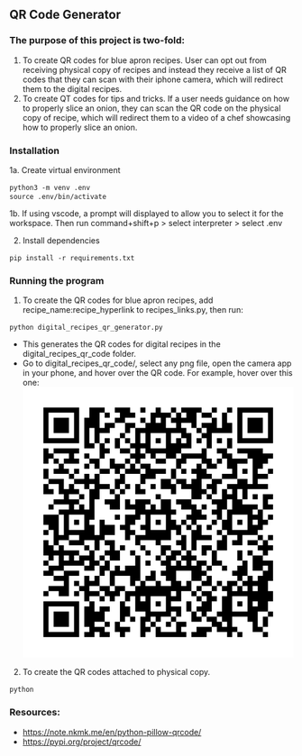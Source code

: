 ## QR Code Generator
### The purpose of this project is two-fold:
1. To create QR codes for blue apron recipes. User can opt out from receiving physical copy of recipes and instead they receive a list of QR codes that they can scan with their iphone camera, which will redirect them to the digital recipes. 
2. To create QT codes for tips and tricks. If a user needs guidance on how to properly slice an onion, they can scan the QR code on the physical copy of recipe, which will redirect them to a video of a chef showcasing how to properly slice an onion. 

### Installation
1a. Create virtual environment
```
python3 -m venv .env
source .env/bin/activate
```
1b. If using vscode, a prompt will displayed to allow you to select it for the workspace. Then run command+shift+p > select interpreter > select .env

2. Install dependencies
```
pip install -r requirements.txt
```

### Running the program
1. To create the QR codes for blue apron recipes, add recipe_name:recipe_hyperlink to recipes_links.py, then run:
```
python digital_recipes_qr_generator.py
```
- This generates the QR codes for digital recipes in the digital_recipes_qr_code folder. 
- Go to digital_recipes_qr_code/, select any png file, open the camera app in your phone, and hover over the QR code. 
For example, hover over this one:
![alt text](digital_recipes_qr_code/general_tso_chicken_qr_code.png)


2. To create the QR codes attached to physical copy.
```
python 
```

### Resources:
- https://note.nkmk.me/en/python-pillow-qrcode/
- https://pypi.org/project/qrcode/